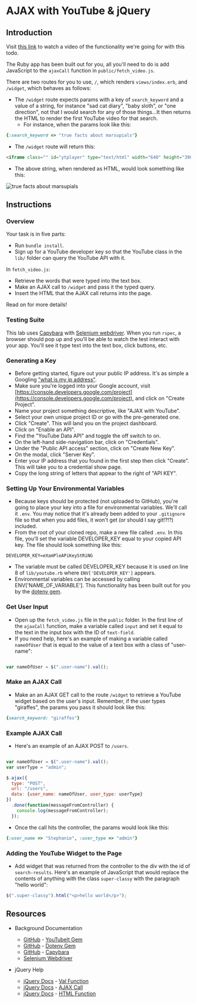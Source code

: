 # AJAX with YouTube & jQuery

## Introduction

Visit [this link](http://ironboard-curriculum-content.s3.amazonaws.com/web-development/js-ajax-youtube-todo/ajax-youtube-example.mp4) to watch a video of the functionality we're going for with this todo.

The Ruby app has been built out for you, all you'll need to do is add JavaScript to the `ajaxCall` function in `public/fetch_video.js`.

There are two routes for you to use, `/`, which renders `views/index.erb`, and `/widget`, which behaves as follows:

* The `/widget` route expects params with a key of `search_keyword` and a value of a string, for instance "sad cat diary", "baby sloth", or "one direction", not that I would search for any of those things...It then returns the HTML to render the first YouTube video for that search.
  * For instance, when the params look like this:

```ruby
{:search_keyword => "true facts about marsupials"}
```

  * The `/widget` route will return this:

```html
<iframe class="" id="ytplayer" type="text/html" width="640" height="390" src="http://www.youtube.com/embed/gNqQL-1gZF8" frameborder="0"></iframe>
```

  * The above string, when rendered as HTML, would look something like this:

![true facts about marsupials](https://s3-us-west-2.amazonaws.com/readme-photos/js-ajax-youtube-todo)

## Instructions

### Overview

Your task is in five parts:

* Run `bundle install`.
* Sign up for a YouTube developer key so that the YouTube class in the `lib/` folder can query the YouTube API with it.

In `fetch_video.js`:

* Retrieve the words that were typed into the text box.
* Make an AJAX call to `/widget` and pass it the typed query.
* Insert the HTML that the AJAX call returns into the page.

Read on for more details!

### Testing Suite

This lab uses [Capybara](https://github.com/jnicklas/capybara) with [Selenium webdriver](http://selenium.googlecode.com/svn/trunk/docs/api/rb/index.html). When you run `rspec`, a browser should pop up and you'll be able to watch the test interact with your app. You'll see it type text into the text box, click buttons, etc.

### Generating a Key

* Before getting started, figure out your public IP address. It's as simple a Googling ["what is my ip address"](https://www.google.com/search?q=what%20is%20my%20ip%20address).
* Make sure you're logged into your Google account, visit [https://console.developers.google.com/project](https://console.developers.google.com/project), and click on "Create Project".
* Name your project something descriptive, like "AJAX with YouTube".
* Select your own unique project ID or go with the pre-generated one.
* Click "Create". This will land you on the project dashboard.
* Click on "Enable an API".
* Find the "YouTube Data API" and toggle the off switch to on.
* On the left-hand side-navigation bar, click on "Credentials".
* Under the "Public API access" section, click on "Create New Key".
* On the modal, click "Server Key".
* Enter your IP address that you found in the first step then click "Create". This will take you to a credential show page.
* Copy the long string of letters that appear to the right of "API KEY".

### Setting Up Your Environmental Variables

* Because keys should be protected (not uploaded to GitHub), you're going to place your key into a file for environmental variables. We'll call it `.env`. You may notice that it's already been added to your `.gitignore` file so that when you add files, it won't get (or should I say git!?!?) included.
* From the root of your cloned repo, make a new file called `.env`. In this file, you'll set the variable DEVELOPER_KEY equal to your copied API key. The file should look something like this:

```
DEVELOPER_KEY=eXamPleAPiKeyStRiNG
```

* The variable must be called DEVELOPER_KEY because it is used on line 8 of `lib/youtube.rb` where `ENV['DEVELOPER_KEY']` appears.
* Environmental variables can be accessed by calling ENV['NAME_OF_VARIABLE']. This functionality has been built out for you by the [dotenv gem](https://github.com/bkeepers/dotenv).

### Get User Input

* Open up the `fetch_video.js` file in the `public` folder. In the first line of the `ajaxCall` function, make a variable called `input` and set it equal to the text in the input box with the ID of `text-field`.
* If you need help, here's an example of making a variable called `nameOfUser` that is equal to the value of a text box with a class of "user-name":

```javascript

var nameOfUser = $(".user-name").val();

```

### Make an AJAX Call

* Make an an AJAX GET call to the route `/widget` to retrieve a YouTube widget based on the user's input. Remember, if the user types "giraffes", the params you pass it should look like this:

```ruby
{search_keyword: "giraffes"}
```

### Example AJAX Call

* Here's an example of an AJAX POST to `/users`.

```javascript

var nameOfUser = $(".user-name").val();
var userType = "admin";

$.ajax({
  type: "POST",
  url: "/users",
  data: {user_name: nameOfUser, user_type: userType}
})
  .done(function(messageFromController) {
    console.log(messageFromController);
  });
```

* Once the call hits the controller, the params would look like this:

```ruby
{:user_name => "Stephanie", :user_type => "admin"}
```

### Adding the YouTube Widget to the Page

* Add widget that was returned from the controller to the div with the id of `search-results`. Here's an example of JavaScript that would replace the contents of anything with the class `super-classy` with the paragraph "hello world":

```javascript
$(".super-classy").html("<p>hello world</p>");
```
## Resources

* Background Documentation
  * [GitHub](https://github.com/) - [YouTubeIt Gem](https://github.com/kylejginavan/youtube_it)
  * [GitHub](https://github.com/) - [Dotenv Gem](https://github.com/bkeepers/dotenv)
  * [GitHub](https://github.com/) - [Capybara](https://github.com/jnicklas/capybara)
  * [Selenium Webdriver](http://selenium.googlecode.com/svn/trunk/docs/api/rb/index.html)

* jQuery Help
  * [jQuery Docs](http://api.jquery.com/) - [Val Function](http://api.jquery.com/val/)
  * [jQuery Docs](http://api.jquery.com/) - [AJAX Call](http://api.jquery.com/jquery.ajax/)
  * [jQuery Docs](http://api.jquery.com/) - [HTML Function](http://api.jquery.com/html/)
